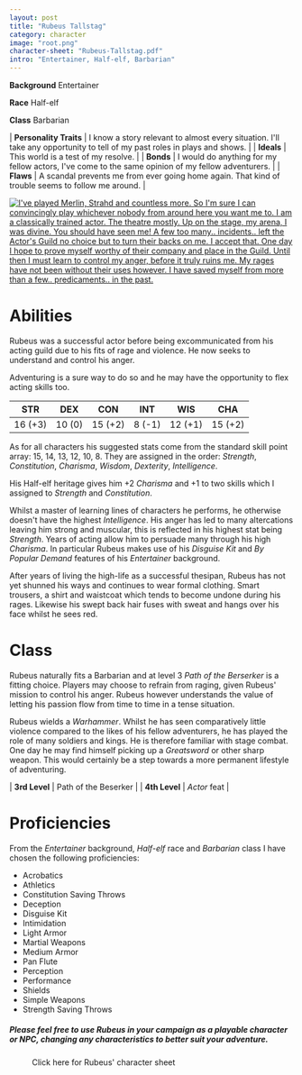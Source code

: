 ```yaml
---
layout: post
title: "Rubeus Tallstag"
category: character
image: "root.png"
character-sheet: "Rubeus-Tallstag.pdf"
intro: "Entertainer, Half-elf, Barbarian"
---
```

**Background** Entertainer

**Race** Half-elf

**Class** Barbarian

|   **Personality Traits**  | I know a story relevant to almost every situation. I'll take any opportunity to tell of my past roles in plays and shows. |
|   **Ideals**              | This world is a test of my resolve. |
|   **Bonds**               | I would do anything for my fellow actors, I've come to the same opinion of my fellow adventurers. |
|   **Flaws**               | A scandal prevents me from ever going home again. That kind of trouble seems to follow me around. |

<div class="padding-below">
<a href="{{ site.baseurl }}/images/Rubeus-letter.png"><img src="{{ site.baseurl }}/images/Rubeus-letter.png" alt="I've played Merlin, Strahd and countless more. So I'm sure I can convincingly play whichever nobody from around here you want me to.
I am a classically trained actor. The theatre mostly. Up on the stage, my arena, I was divine. You should have seen me! A few too many.. incidents.. left the Actor's Guild no choice but to turn their backs on me.
I accept that.
One day I hope to prove myself worthy of their company and place in the Guild. Until then I must learn to control my anger, before it truly ruins me. My rages have not been without their uses however. I have saved myself from more than a few.. predicaments.. in the past."></a>
</div>

<h1>Abilities</h1>

<p>Rubeus was a successful actor before being excommunicated from his acting guild due to his fits of rage and violence.
He now seeks to understand and control his anger.</p>

<p>Adventuring is a sure way to do so and he may have the opportunity to flex acting skills too.</p>

|   STR   |   DEX   |   CON   |   INT   |   WIS   |   CHA   |
|:-----:|:-----:|:-----:|:-----:|:-----:|:-----:|
| 16 (+3) | 10 (0) | 15 (+2) | 8 (-1) | 12 (+1) | 15 (+2) |

<p>As for all characters his suggested stats come from the standard skill point array: 15, 14, 13, 12, 10, 8.
They are assigned in the order: <i>Strength</i>, <i>Constitution</i>, <i>Charisma</i>, <i>Wisdom</i>, <i>Dexterity</i>, <i>Intelligence</i>.</p>

<p>His Half-elf heritage gives him +2 <i>Charisma</i> and +1 to two skills which I assigned to <i>Strength</i> and <i>Constitution</i>.</p>

<p>Whilst a master of learning lines of characters he performs, he otherwise doesn't have the highest <i>Intelligence</i>.
His anger has led to many altercations leaving him strong and muscular, this is reflected in his highest stat being <i>Strength</i>. 
Years of acting allow him to persuade many through his high <i>Charisma</i>. In particular Rubeus makes use of his <i>Disguise Kit</i> and <i>By Popular Demand</i> features of his <i>Entertainer</i> background.</p>

<p>After years of living the high-life as a successful thesipan, Rubeus has not yet shunned his ways and continues to wear formal clothing. Smart trousers, a shirt and waistcoat which tends to become undone during his rages. Likewise his swept back hair fuses with sweat and hangs over his face whilst he sees red.</p>

<h1>Class</h1>

<p>Rubeus naturally fits a Barbarian and at level 3 <i>Path of the Berserker</i> is a fitting choice. Players may choose to refrain from raging, given Rubeus' mission to control his anger. Rubeus however understands the value of letting his passion flow from time to time in a tense situation.</p>

<p>Rubeus wields a <i>Warhammer</i>. Whilst he has seen comparatively little violence compared to the likes of his fellow adventurers, he has played the role of many soldiers and kings. He is therefore familiar with stage combat. One day he may find himself picking up a <i>Greatsword</i> or other sharp weapon. This would certainly be a step towards a more permanent lifestyle of adventuring.</p>

|   **3rd Level**   | Path of the Beserker |
|   **4th Level**   | <i>Actor</i> feat |

<h1>Proficiencies</h1>

From the <i>Entertainer</i> background, <i>Half-elf</i> race and <i>Barbarian</i> class I have chosen the following proficiencies:

<div class="bullet-list">
<ul>
    <li>Acrobatics</li>
    <li>Athletics</li>
    <li>Constitution Saving Throws</li>
    <li>Deception</li>
    <li>Disguise Kit</li>
    <li>Intimidation</li>
    <li>Light Armor</li>
    <li>Martial Weapons</li>
    <li>Medium Armor</li>
    <li>Pan Flute</li>
    <li>Perception</li>
    <li>Performance</li>
    <li>Shields</li>
    <li>Simple Weapons</li>
    <li>Strength Saving Throws</li>
</ul>
</div>

<div class="padding-below">
<h5><i>Please feel free to use Rubeus in your campaign as a playable character or NPC, changing any characteristics to better suit your adventure.</i></h5>
</div>

<figure>
<figcaption>Click here for Rubeus' character sheet</figcaption>
<a href="{{ site.baseurl }}/character-sheets/{{ page.character-sheet }}"><img src="{{ site.baseurl }}/images/character-sheet-logo.jpg" alt=""></a>
</figure>
